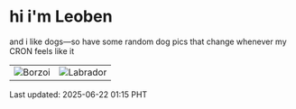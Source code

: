 # hi i'm Leoben

and i like dogs—so have some random dog pics that change whenever my CRON feels like it

|  |  |
|--------|----------|
| ![Borzoi](https://random-dog-vercel.vercel.app/api/random-borzoi?v=1750526128) | ![Labrador](https://random-dog-vercel.vercel.app/api/random-labrador?v=1750526128) |

Last updated: 2025-06-22 01:15 PHT

